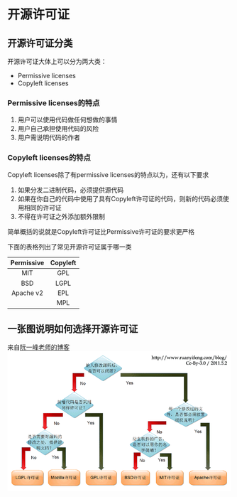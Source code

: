 # 开源许可证

## 开源许可证分类

开源许可证大体上可以分为两大类：
* Permissive licenses
* Copyleft licenses

### Permissive licenses的特点

1. 用户可以使用代码做任何想做的事情
2. 用户自己承担使用代码的风险
3. 用户需说明代码的作者

### Copyleft licenses的特点
Copyleft licenses除了有permissive licenses的特点以为，还有以下要求
1. 如果分发二进制代码，必须提供源代码
2. 如果在你自己的代码中使用了具有Copyleft许可证的代码，则新的代码必须使用相同的许可证
3. 不得在许可证之外添加额外限制

简单概括的说就是Copyleft许可证比Permissive许可证的要求更严格



下面的表格列出了常见开源许可证属于哪一类

|Permissive|Copyleft|
|:---:|:---:|
|MIT|GPL|
|BSD|LGPL|
|Apache v2|EPL|
||MPL|

## 一张图说明如何选择开源许可证

来自[阮一峰老师的博客](http://www.ruanyifeng.com/blog/2011/05/how_to_choose_free_software_licenses.html)
![如何选择开源许可证](./opensource-licenses.png)
